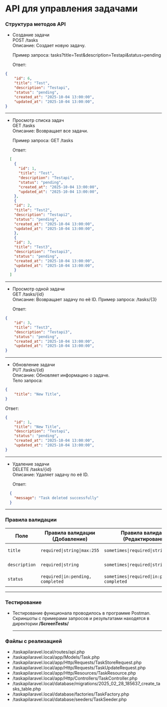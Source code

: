 # API для управления задачами

### Структура методов API

- Создание задачи  
  POST /tasks  
  Описание: Создает новую задачу.  

  Пример запроса:  tasks?title=Test&description=Testapi&status=pending
  
  Ответ:  
  
```json
{
    "id": 6,
    "title": "Test",
    "description": "Testapi",
    "status": "pending",
    "created_at": "2025-10-04 13:00:00",
    "updated_at": "2025-10-04 13:00:00",
}
```
<hr>

- Просмотр списка задач  
  GET /tasks  
  Описание: Возвращает все задачи.  

  Пример запроса:  GET /tasks  

  Ответ:  
  
```json
  [
    {
      "id": 1,
      "title": "Test",
      "description": "Testapi",
      "status": "pending",
      "created_at": "2025-10-04 13:00:00",
      "updated_at": "2025-10-04 13:00:00",
    },
    {
    "id": 2,
    "title": "Test2",
    "description": "Testapi2",
    "status": "pending",
    "created_at": "2025-10-04 13:00:00",
    "updated_at": "2025-10-04 13:00:00",
    },
    {
    "id": 3,
    "title": "Test3",
    "description": "Testapi3",
    "status": "pending",
    "created_at": "2025-10-04 13:00:00",
    "updated_at": "2025-10-04 13:00:00",
    }
  ]
```

<hr>

- Просмотр одной задачи  
  GET /tasks/{id}  
  Описание: Возвращает задачу по её ID.
  Пример запроса: /tasks/{3}

  Ответ:  
  
```json
{
    "id": 3,
    "title": "Test3",
    "description": "Testapi3",
    "status": "pending",
    "created_at": "2025-10-04 13:00:00",
    "updated_at": "2025-10-04 13:00:00",
}
```
<hr>

- Обновление задачи  
  PUT /tasks/{id}  
  Описание: Обновляет информацию о задаче.  
  Тело запроса:  
  
```json
{
    "title": "New Title",
}
```
  
  
  Ответ:  
  
```json
{
    "id": 1,
    "title": "New Title",
    "description": "Testapi",
    "status": "pending",
    "created_at": "2025-10-04 13:00:00",
    "updated_at": "2025-10-04 13:00:00",
}
```
<hr>

- Удаление задачи  
  DELETE /tasks/{id}  
  Описание: Удаляет задачу по её ID. 

  Ответ:  
  
```json
  {
    "message": "Task deleted successfully"
  }
```
<hr>

### Правила валидации

| Поле          | Правила валидации (Добавление)                    | Правила валидации (Редактирование)                    | Описание                                    |
|---------------|---------------------------------------------------|-------------------------------------------------------|---------------------------------------------|
| `title`       | `required\|string\|max:255`                       | `sometimes\|required\|string\|max:255`                | Заголовок задачи                            |
| `description` | `required\|string`                                | `sometimes\|required\|string`                         | Описание задачи                             |
| `status`      | `required\|in:pending, completed`                 | `sometimes\|required\|in:pending, completed`          | Статус задачи                               |

<hr>

### Тестирование
- Тестирование функционала проводилось в программе Postman. Скриншоты с примерами запросов и результатами находятся в директории <b>/ScreenTests/</b>
    <hr>
### Файлы с реализацией
- /taskapilaravel.local/routes/api.php
- /taskapilaravel.local/app/Models/Task.php
- /taskapilaravel.local/app/Http/Requests/TaskStoreRequest.php
- /taskapilaravel.local/app/Http/Requests/TaskUpdateRequest.php
- /taskapilaravel.local/app/Http/Resources/TaskResource.php
- /taskapilaravel.local/app/Http/Controllers/TaskController.php
- /taskapilaravel.local/database/migrations/2025_02_28_185637_create_tasks_table.php
- /taskapilaravel.local/database/factories/TaskFactory.php
- /taskapilaravel.local/database/seeders/TaskSeeder.php